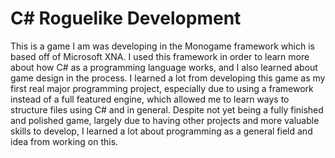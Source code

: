 # C# Roguelike Development
This is a game I am was developing in the Monogame framework which is based off of Microsoft XNA. I used this framework in order to learn more about how C# as a programming language works, and I also learned about game design in the process. I learned a lot from developing this game as my first real major programming project, especially due to using a framework instead of a full featured engine, which allowed me to learn ways to structure files using C# and in general. Despite not yet being a fully finished and polished game, largely due to having other projects and more valuable skills to develop, I learned a lot about programming as a general field and idea from working on this.
